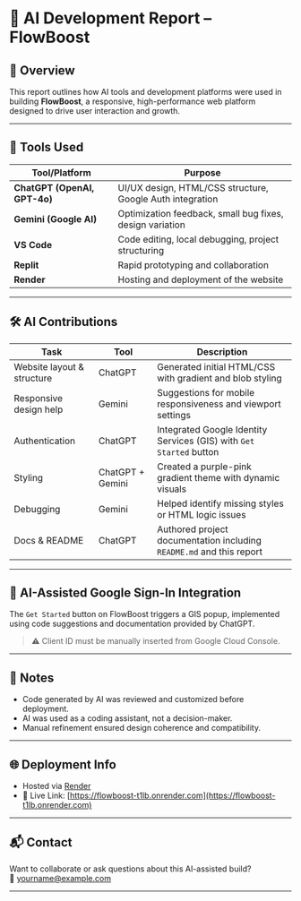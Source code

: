 # 🤖 AI Development Report – FlowBoost

## 🧠 Overview

This report outlines how AI tools and development platforms were used in building **FlowBoost**, a responsive, high-performance web platform designed to drive user interaction and growth.

---

## 🚀 Tools Used

| Tool/Platform         | Purpose |
|----------------------|---------|
| **ChatGPT (OpenAI, GPT-4o)** | UI/UX design, HTML/CSS structure, Google Auth integration |
| **Gemini (Google AI)**       | Optimization feedback, small bug fixes, design variation |
| **VS Code**                  | Code editing, local debugging, project structuring |
| **Replit**                   | Rapid prototyping and collaboration |
| **Render**                   | Hosting and deployment of the website |

---

## 🛠️ AI Contributions

| Task | Tool | Description |
|------|------|-------------|
| Website layout & structure | ChatGPT | Generated initial HTML/CSS with gradient and blob styling |
| Responsive design help | Gemini | Suggestions for mobile responsiveness and viewport settings |
| Authentication | ChatGPT | Integrated Google Identity Services (GIS) with `Get Started` button |
| Styling | ChatGPT + Gemini | Created a purple-pink gradient theme with dynamic visuals |
| Debugging | Gemini | Helped identify missing styles or HTML logic issues |
| Docs & README | ChatGPT | Authored project documentation including `README.md` and this report |

---

## 🔐 AI-Assisted Google Sign-In Integration

The `Get Started` button on FlowBoost triggers a GIS popup, implemented using code suggestions and documentation provided by ChatGPT.

> ⚠️ Client ID must be manually inserted from Google Cloud Console.

---

## 📝 Notes

- Code generated by AI was reviewed and customized before deployment.
- AI was used as a coding assistant, not a decision-maker.
- Manual refinement ensured design coherence and compatibility.

---

## 🌐 Deployment Info

- Hosted via [Render](https://render.com)
- 🔗 Live Link: [https://flowboost-t1lb.onrender.com](https://flowboost-t1lb.onrender.com)

---

## 📬 Contact

Want to collaborate or ask questions about this AI-assisted build?  
📧 [yourname@example.com](mailto:yourname@example.com)

---

